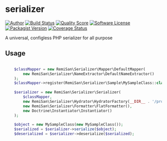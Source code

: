 # serializer

[![Author](https://img.shields.io/badge/author-@RemiSan-blue.svg?style=flat-square)](https://twitter.com/RemiSan)
[![Build Status](https://img.shields.io/travis/remi-san/serializer/master.svg?style=flat-square)](https://travis-ci.org/remi-san/serializer)
[![Quality Score](https://img.shields.io/scrutinizer/g/remi-san/serializer.svg?style=flat-square)](https://scrutinizer-ci.com/g/remi-san/serializer)
[![Software License](https://img.shields.io/badge/license-MIT-brightgreen.svg?style=flat-square)](LICENSE.md)
[![Packagist Version](https://img.shields.io/packagist/v/remi-san/serializer.svg?style=flat-square)](https://packagist.org/packages/remi-san/serializer)
[![Coverage Status](https://img.shields.io/scrutinizer/coverage/g/remi-san/serializer.svg?style=flat-square)](https://scrutinizer-ci.com/g/remi-san/serializer/code-structure)

A universal, configless PHP serializer for all purpose

Usage
-----

```php

    $classMapper = new RemiSan\Serializer\Mapper\DefaultMapper(
        new RemiSan\Serializer\NameExtractor\DefaultNameExtractor()
    );
    $classMapper->register(RemiSan\Serializer\Sample\MySampleClass::class);
    
    $serializer = new RemiSan\Serializer\Serializer(
        $classMapper,
        new RemiSan\Serializer\Hydrator\HydratorFactory(__DIR__ . '/proxies', true),
        new RemiSan\Serializer\Formatter\FlatFormatter(),
        new Doctrine\Instantiator\Instantiator()
    );
    
    $object = new MySampleClass(new MySampleClass());
    $serialized = $serializer->serialize($object);
    $deserialized = $serializer->deserialize($serialized);
    
```
